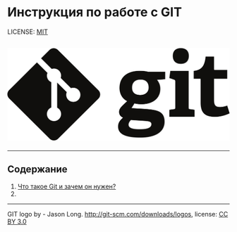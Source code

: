 # Инструкция по работе с GIT

LICENSE: [MIT](./license.md)

## ![git logo](./Foto/Git-logo-black.svg.png)

---

## Содержание

1. [Что такое Git и зачем он нужен?](./git.md)
2. 

---

GIT logo by - Jason Long. http://git-scm.com/downloads/logos,
license: [CC BY 3.0](https://creativecommons.org/licenses/by/3.0/)
